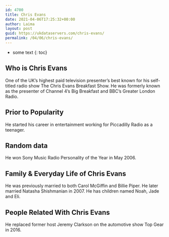 ```yaml
---
id: 4700
title: Chris Evans
date: 2021-04-06T17:25:32+00:00
author: Laima
layout: post
guid: https://ukdataservers.com/chris-evans/
permalink: /04/06/chris-evans/
---
```


* some text
{: toc}


## Who is Chris Evans
                  
                  
                  
One of the UK&#8217;s highest paid television presenter&#8217;s best known for his self-titled radio show The Chris Evans Breakfast Show. He was formerly known as the presenter of Channel 4&#8217;s Big Breakfast and BBC&#8217;s Greater London Radio.
                  
              
            
              
            
                
                
                
## Prior to Popularity
                  
                  
                  
He started his career in entertainment working for Piccadilly Radio as a teenager.
                  
              
            
              
            
                
                
                
## Random data
                  
                  
                  
He won Sony Music Radio Personality of the Year in May 2006.
                  
              
            
              
            
                
                
                
## Family & Everyday Life of Chris Evans
                  
                  
                  
He was previously married to both Carol McGiffin and Billie Piper. He later married Natasha Shishmanian in 2007. He has children named Noah, Jade and Eli.
                  
              
            
              
            
                
                
                
## People Related With Chris Evans
                  
                  
                  
He replaced former host Jeremy Clarkson on the automotive show Top Gear in 2016.
                  
              
            
              
            
                
              
            
              
              
            
            
              
            
          
          
          